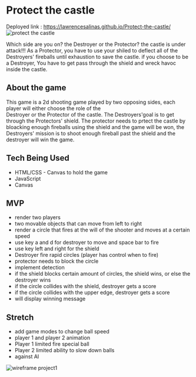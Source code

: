 # Protect the castle

Deployed link : https://lawrencesalinas.github.io/Protect-the-castle/
![protect the castle](https://user-images.githubusercontent.com/22379194/149902121-16ea49d9-2d20-428e-bc30-e6699f255d04.png)

Which side are you on? the Destroyer or the Protector? the castle is under attack!!! As a Protector, you have to use your 
shiled to deflect all of the Destroyers'  fireballs until exhaustion to save the castle. if you choose to be a Destroyer, 
You have to get pass through the shield and wreck havoc inside the castle.


## About the game 

This game is a 2d shooting game played by two opposing sides, each player will either choose the role of the  
Destroyer or the Protector of the castle. The Destroyers'goal is to get through the Protectors' shield.
The protector needs to prtect the castle by bloacking enough  fireballs using the shield and the game will be won,
the Destroyers' mission is to shoot enough fireball past the shield and the destroyer will win the game.

## Tech Being Used
* HTML/CSS - Canvas to hold the game
* JavaScript
* Canvas
  
## MVP

* render two players
* two movable objects that can move from left to right
* render a circle that fires at the will of the shooter  and moves at a certain speed
* use key a and d for destroyer to move and space bar to fire
* use key  left and right for  the shield
* Destroyer fire rapid circles (player has control when to fire)
* protector needs to block the circle
* implement detection 
* if the shield blocks certain amount of circles, the shield wins, or else the destroyer wins
* if the circle collides with the shield, destroyer gets a score
* if the circle collides with the upper edge, destroyer gets a score
* will display winning message


## Stretch

* add game modes to change ball speed
* player 1 and player 2 animation
* Player 1 limited fire special ball
* Player 2 limited ability to slow down balls
* against AI



![wireframe project1](https://user-images.githubusercontent.com/22379194/138540531-9622c6af-3c10-4f47-af6f-545e4b409432.png)



